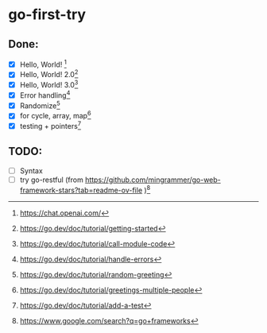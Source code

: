 # go-first-try

## Done:
- [x] Hello, World! [^1]
- [x] Hello, World! 2.0[^3]
- [x] Hello, World! 3.0[^4]
- [x] Error handling[^5]
- [x] Randomize[^6]
- [x] for cycle, array, map[^7]
- [x] testing + pointers[^8]

## TODO:
- [ ] Syntax
- [ ] try go-restful (from https://github.com/mingrammer/go-web-framework-stars?tab=readme-ov-file )[^2]

[^1]: https://chat.openai.com/
[^2]: https://www.google.com/search?q=go+frameworks
[^3]: https://go.dev/doc/tutorial/getting-started
[^4]: https://go.dev/doc/tutorial/call-module-code
[^5]: https://go.dev/doc/tutorial/handle-errors
[^6]: https://go.dev/doc/tutorial/random-greeting
[^7]: https://go.dev/doc/tutorial/greetings-multiple-people
[^8]: https://go.dev/doc/tutorial/add-a-test